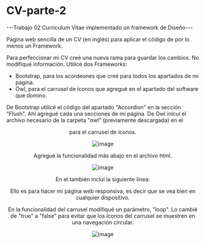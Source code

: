 # CV-parte-2
---Trabajo 02 Curriculum Vitae implementado un framework de Diseño---

Página web sencilla de un CV (en inglés) para aplicar el código de por lo menos un Framework.

Para perfeccionar mi CV creé una nueva rama para guardar los cambios. No modifiqué información. Utilicé dos Frameworks:

 - Bootstrap, para los acordeones que creé para todos los apartados de mi página.
 - Owl, para el carrusel de íconos que agregué en el apartado del software que domino. 

De Bootstrap utilicé el código del apartado "Accordion" en la sección "Flush". Ahí agregué cada una secciones de mi página. 
De Owl inlcuí el archivo necesario de la carpeta "owl" (previamente descargada) en el <header> para el carrusel de íconos. 

  ![image](https://user-images.githubusercontent.com/97979648/152623648-a5205726-4e54-4c2d-aaa7-bdec6b5156ef.png)
  
Agregué la funcionalidad más abajo en el archivo html.
  
  ![image](https://user-images.githubusercontent.com/97979648/152623663-59c80d59-0fd8-46cf-8952-0b030fb2d902.png)

En el <head> también incluí la siguiente línea:
  
  <meta name="viewport" content="width=device-width, initial-scale=1.0">

Ello es para hacer mi página web responsiva, es decir que se vea bien en cualquier dispositivo. 
  
En la funcionalidad del carrusel modifiqué un parámetro, "loop". Lo cambié de "true" a "false" para evitar que los íconos del carrusel se muestren en una navegación circular.
  
  ![image](https://user-images.githubusercontent.com/97979648/152623533-41e69ce8-b782-468a-8589-3a6b3d457706.png)

